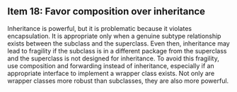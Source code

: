 ## Item 18: Favor composition over inheritance

Inheritance is powerful, but it is problematic because it violates encapsulation.
It is appropriate only when a genuine subtype relationship exists between the subclass and the superclass.
Even then, inheritance may lead to fragility if the subclass is in a different package from the superclass
and the superclass is not designed for inheritance. To avoid this fragility, use composition and forwarding
instead of inheritance, especially if an appropriate interface to implement a wrapper class exists.
Not only are wrapper classes more robust than subclasses, they are also more powerful.